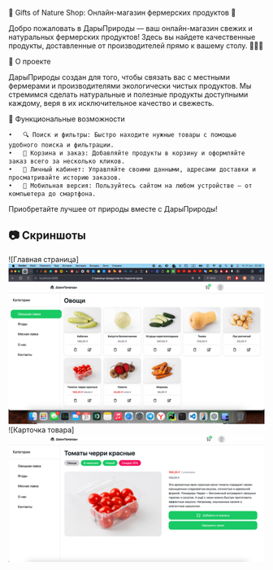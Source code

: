 🛒 Gifts of Nature Shop: Онлайн-магазин фермерских продуктов 🌿

Добро пожаловать в ДарыПрироды — ваш онлайн-магазин свежих и натуральных фермерских продуктов! Здесь вы найдете качественные продукты, доставленные от производителей прямо к вашему столу. 🥕🍎🥛

📖 О проекте

ДарыПрироды создан для того, чтобы связать вас с местными фермерами и производителями экологически чистых продуктов. Мы стремимся сделать натуральные и полезные продукты доступными каждому, веря в их исключительное качество и свежесть.

🚀 Функциональные возможности

	•	🔍 Поиск и фильтры: Быстро находите нужные товары с помощью удобного поиска и фильтрации.
	•	🛒 Корзина и заказ: Добавляйте продукты в корзину и оформляйте заказ всего за несколько кликов.
	•	👤 Личный кабинет: Управляйте своими данными, адресами доставки и просматривайте историю заказов.
	•	📱 Мобильная версия: Пользуйтесь сайтом на любом устройстве — от компьютера до смартфона.

Приобретайте лучшее от природы вместе с ДарыПрироды!

## 📷 Скриншоты

<!-- Замените ссылки на скриншоты вашего проекта -->

![Главная страница]![img.png](picture%2Fimg.png)
![Карточка товара]![img_1.png](picture%2Fimg_1.png)

